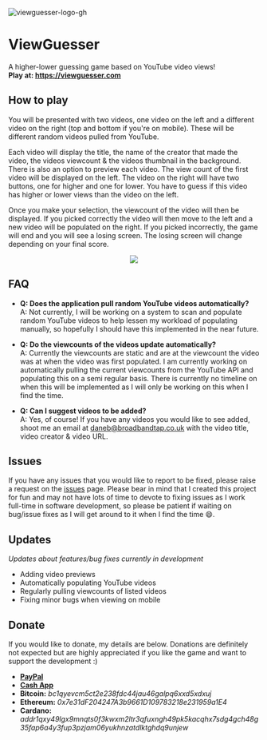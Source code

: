 ![viewguesser-logo-gh](https://user-images.githubusercontent.com/19695822/152887548-afb5a9c0-93c2-4181-83f4-7cf1628528bf.svg)
# **ViewGuesser**
A higher-lower guessing game based on YouTube video views!  
**Play at: https://viewguesser.com**

## **How to play**
You will be presented with two videos, one video on the left and a different video on the right (top and bottom if you're on mobile). These will be different random videos pulled from YouTube.

Each video will display the title, the name of the creator that made the video, the videos viewcount & the videos thumbnail in the background. There is also an option to preview each video. The view count of the first video will be displayed on the left. The video on the right will have two buttons, one for higher and one for lower. You have to guess if this video has higher or lower views than the video on the left.

Once you make your selection, the viewcount of the video will then be displayed. If you picked correctly the video will then move to the left and a new video will be populated on the right. If you picked incorrectly, the game will end and you will see a losing screen. The losing screen will change depending on your final score.

<p align="center">
  <img src="https://viewguesser.com/images/instructions/example.gif">
</p>

## **FAQ**
- **Q: Does the application pull random YouTube videos automatically?**  
A: Not currently, I will be working on a system to scan and populate random YouTube videos to help lessen my workload of populating manually, so hopefully I should have this implemented in the near future.

- **Q: Do the viewcounts of the videos update automatically?**  
A: Currently the viewcounts are static and are at the viewcount the video was at when the video was first populated. I am currently working on automatically pulling the current viewcounts from the YouTube API and populating this on a semi regular basis. There is currently no timeline on when this will be implemented as I will only be working on this when I find the time.

- **Q: Can I suggest videos to be added?**  
A: Yes, of course! If you have any videos you would like to see added, shoot me an email at daneb@broadbandtap.co.uk with the video title, video creator & video URL.

## **Issues**
If you have any issues that you would like to report to be fixed, please raise a request on the [issues](https://github.com/tfwdane/ViewGuesser/issues) page. Please bear in mind that I created this project for fun and may not have lots of time to devote to fixing issues as I work full-time in software development, so please be patient if waiting on bug/issue fixes as I will get around to it when I find the time 😄.

## **Updates**
*Updates about features/bug fixes currently in development*

- Adding video previews
- Automatically populating YouTube videos
- Regularly pulling viewcounts of listed videos
- Fixing minor bugs when viewing on mobile

## **Donate**
If you would like to donate, my details are below. Donations are definitely not expected but are highly appreciated if you like the game and want to support the development :)

- [**PayPal**](https://paypal.me/daaane)
- [**Cash App**](https://cash.app/$daneffx)
- **Bitcoin:** *bc1qyevcm5ct2e238fdc44jau46galpq6xxd5xdxuj*
- **Ethereum:** *0x7e31dF204247A3b9661D109783218e231959a1E4*
- **Cardano:** *addr1qxy49lgx9mnqts0f3kwxm2ltr3qfuxngh49pk5kacqhx7sdg4gch48g35fap6a4y3fup3pzjam06yukhnzatdlktghdq9unjew*


